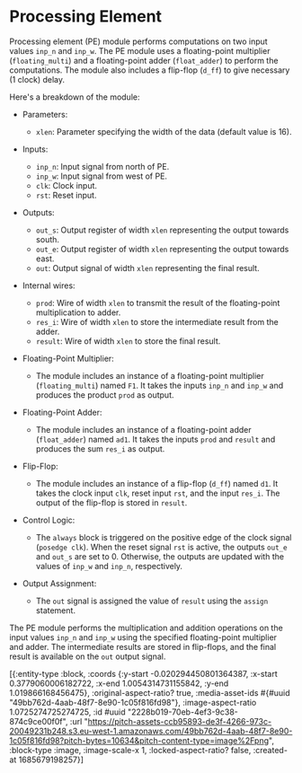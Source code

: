 # Processing Element 

Processing element (PE) module performs computations on two input values `inp_n` and `inp_w`. The PE module uses a floating-point multiplier (`floating_multi`) and a floating-point adder (`float_adder`) to perform the computations. The module also includes a flip-flop (`d_ff`) to give necessary (1 clock) delay.

Here's a breakdown of the module:

- Parameters:
  - `xlen`: Parameter specifying the width of the data (default value is 16).

- Inputs:
  - `inp_n`: Input signal from north of PE.
  - `inp_w`: Input signal from west of PE.
  - `clk`: Clock input.
  - `rst`: Reset input.

- Outputs:
  - `out_s`: Output register of width `xlen` representing the output towards south.
  - `out_e`: Output register of width `xlen` representing the output towards east.
  - `out`: Output signal of width `xlen` representing the final result.

- Internal wires:
  - `prod`: Wire of width `xlen` to transmit the result of the floating-point multiplication to adder.
  - `res_i`: Wire of width `xlen` to store the intermediate result from the adder.
  - `result`: Wire of width `xlen` to store the final result.

- Floating-Point Multiplier:
  - The module includes an instance of a floating-point multiplier (`floating_multi`) named `F1`. It takes the inputs `inp_n` and `inp_w` and produces the product `prod` as output.

- Floating-Point Adder:
  - The module includes an instance of a floating-point adder (`float_adder`) named `ad1`. It takes the inputs `prod` and `result` and produces the sum `res_i` as output.

- Flip-Flop:
  - The module includes an instance of a flip-flop (`d_ff`) named `d1`. It takes the clock input `clk`, reset input `rst`, and the input `res_i`. The output of the flip-flop is stored in `result`.

- Control Logic:
  - The `always` block is triggered on the positive edge of the clock signal (`posedge clk`). When the reset signal `rst` is active, the outputs `out_e` and `out_s` are set to 0. Otherwise, the outputs are updated with the values of `inp_w` and `inp_n`, respectively.

- Output Assignment:
  - The `out` signal is assigned the value of `result` using the `assign` statement.

The PE module performs the multiplication and addition operations on the input values `inp_n` and `inp_w` using the specified floating-point multiplier and adder. The intermediate results are stored in flip-flops, and the final result is available on the `out` output signal.

[{:entity-type :block, :coords {:y-start -0.020294450801364387, :x-start 0.3779060006182722, :x-end 1.0054314731155842, :y-end 1.019866168456475}, :original-aspect-ratio? true, :media-asset-ids #{#uuid "49bb762d-4aab-48f7-8e90-1c05f816fd98"}, :image-aspect-ratio 1.0725274725274725, :id #uuid "2228b019-70eb-4ef3-9c38-874c9ce00f0f", :url "https://pitch-assets-ccb95893-de3f-4266-973c-20049231b248.s3.eu-west-1.amazonaws.com/49bb762d-4aab-48f7-8e90-1c05f816fd98?pitch-bytes=10634&pitch-content-type=image%2Fpng", :block-type :image, :image-scale-x 1, :locked-aspect-ratio? false, :created-at 1685679198257}]
